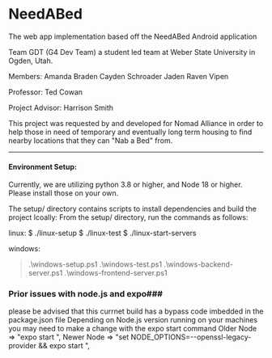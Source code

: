 # NeedABed
The web app implementation based off the NeedABed Android application

Team GDT (G4 Dev Team)
    a student led team at Weber State University in Ogden, Utah. 

Members: 
    Amanda 
    Braden
    Cayden Schroader
    Jaden
    Raven
    Vipen

Professor: Ted Cowan 

Project Advisor: Harrison Smith

This project was requested by and developed for Nomad Alliance in order to help those in need of temporary and eventually long term housing to find nearby locations that they can "Nab a Bed" from.


_________________________________________________________________________________________________________________________________________________

#### Environment Setup: ####

Currently, we are utilizing python 3.8 or higher, and Node 18 or higher. Please install those on your own.

The setup/ directory contains scripts to install dependencies and build the project lcoally:
From the setup/ directory, run the commands as follows:

linux:
$ ./linux-setup
$ ./linux-test
$ ./linux-start-servers

windows:
> .\windows-setup.ps1
> .\windows-test.ps1
> .\windows-backend-server.ps1
> .\windows-frontend-server.ps1

### Prior issues with node.js and expo###
please be advised that this currnet build has a bypass code imbedded in the package.json file 
    Depending on Node.js version running on your machines you may need to make a change with the expo start command
    Older Node =>  "expo start ",
    Newer Node =>  "set NODE_OPTIONS=--openssl-legacy-provider && expo start ",
